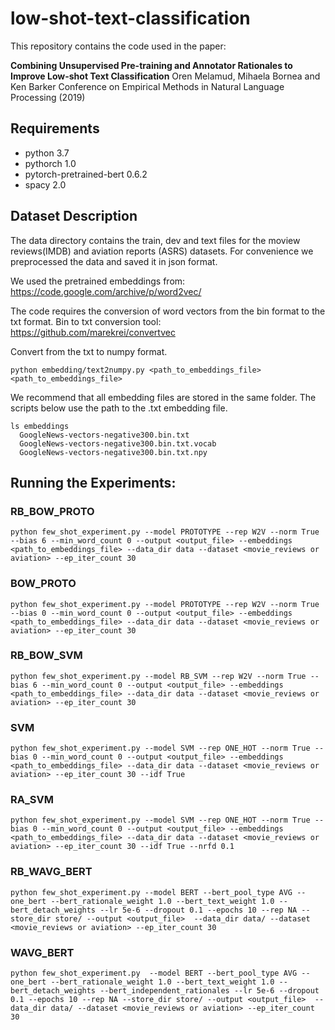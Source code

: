 # low-shot-text-classification
This repository contains the code used in the paper:

**Combining Unsupervised Pre-training and Annotator Rationales to Improve Low-shot Text Classification**
Oren Melamud, Mihaela Bornea and Ken Barker Conference on Empirical Methods in Natural Language Processing (2019)

## Requirements

* python 3.7  
* pythorch 1.0  
* pytorch-pretrained-bert 0.6.2  
* spacy 2.0  

## Dataset Description
The data directory contains the train, dev and text files for the moview reviews(IMDB)  and aviation reports (ASRS) datasets.
For convenience we preprocessed the data and saved it in json format.

We used the pretrained embeddings from: 
https://code.google.com/archive/p/word2vec/

The code requires the conversion of word vectors from the bin format to the txt format.
Bin to txt conversion tool: https://github.com/marekrei/convertvec

Convert from the txt to numpy format. 
``` 
python embedding/text2numpy.py <path_to_embeddings_file> <path_to_embeddings_file> 
```

We recommend that all embedding files are stored in the same folder. 
The scripts below use the path to the .txt embedding file.

```
ls embeddings
  GoogleNews-vectors-negative300.bin.txt		
  GoogleNews-vectors-negative300.bin.txt.vocab
  GoogleNews-vectors-negative300.bin.txt.npy
```

## Running the Experiments:

### **RB_BOW_PROTO**

```
python few_shot_experiment.py --model PROTOTYPE --rep W2V --norm True --bias 6 --min_word_count 0 --output <output_file> --embeddings <path_to_embeddings_file> --data_dir data --dataset <movie_reviews or aviation> --ep_iter_count 30
```

### **BOW_PROTO**

```
python few_shot_experiment.py --model PROTOTYPE --rep W2V --norm True --bias 0 --min_word_count 0 --output <output_file> --embeddings <path_to_embeddings_file> --data_dir data --dataset <movie_reviews or aviation> --ep_iter_count 30
```

### **RB_BOW_SVM**

```
python few_shot_experiment.py --model RB_SVM --rep W2V --norm True --bias 6 --min_word_count 0 --output <output_file> --embeddings <path_to_embeddings_file> --data_dir data --dataset <movie_reviews or aviation> --ep_iter_count 30
```

### **SVM**
 ```
 python few_shot_experiment.py --model SVM --rep ONE_HOT --norm True --bias 0 --min_word_count 0 --output <output_file> --embeddings <path_to_embeddings_file> --data_dir data --dataset <movie_reviews or aviation> --ep_iter_count 30 --idf True
```

### **RA_SVM**

```
python few_shot_experiment.py --model SVM --rep ONE_HOT --norm True --bias 0 --min_word_count 0 --output <output_file> --embeddings <path_to_embeddings_file> --data_dir data --dataset <movie_reviews or aviation> --ep_iter_count 30 --idf True --nrfd 0.1
```

### **RB_WAVG_BERT**

```
python few_shot_experiment.py --model BERT --bert_pool_type AVG --one_bert --bert_rationale_weight 1.0 --bert_text_weight 1.0 --bert_detach_weights --lr 5e-6 --dropout 0.1 --epochs 10 --rep NA --store_dir store/ --output <output_file>  --data_dir data/ --dataset <movie_reviews or aviation> --ep_iter_count 30 
```

### **WAVG_BERT**
```
python few_shot_experiment.py  --model BERT --bert_pool_type AVG --one_bert --bert_rationale_weight 1.0 --bert_text_weight 1.0 --bert_detach_weights --bert_independent_rationales --lr 5e-6 --dropout 0.1 --epochs 10 --rep NA --store_dir store/ --output <output_file>  --data_dir data/ --dataset <movie_reviews or aviation> --ep_iter_count 30
 ```
